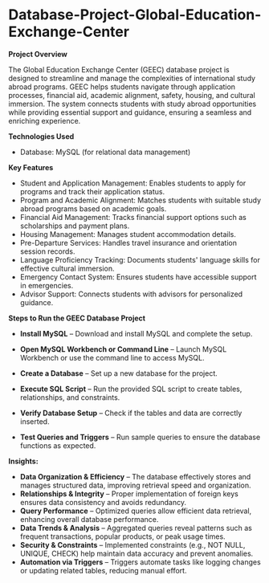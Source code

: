 # Database-Project-Global-Education-Exchange-Center

**Project Overview**

The Global Education Exchange Center (GEEC) database project is designed to streamline and manage the complexities of international study abroad programs. GEEC helps students navigate through application processes, financial aid, academic alignment, safety, housing, and cultural immersion. The system connects students with study abroad opportunities while providing essential support and guidance, ensuring a seamless and enriching experience.

**Technologies Used**

   - Database: MySQL (for relational data management)

**Key Features**

  - Student and Application Management: Enables students to apply for programs and track their application status.
  - Program and Academic Alignment: Matches students with suitable study abroad programs based on academic goals.
  - Financial Aid Management: Tracks financial support options such as scholarships and payment plans.
  - Housing Management: Manages student accommodation details.
  - Pre-Departure Services: Handles travel insurance and orientation session records.
  - Language Proficiency Tracking: Documents students' language skills for effective cultural immersion.
  - Emergency Contact System: Ensures students have accessible support in emergencies.
  - Advisor Support: Connects students with advisors for personalized guidance.

**Steps to Run the GEEC Database Project**

  - **Install MySQL** – Download and install MySQL and complete the setup.

  - **Open MySQL Workbench or Command Line** – Launch MySQL Workbench or use the command line to access MySQL.

  - **Create a Database** – Set up a new database for the project.

  - **Execute SQL Script** – Run the provided SQL script to create tables, relationships, and constraints.

  - **Verify Database Setup** – Check if the tables and data are correctly inserted.

  - **Test Queries and Triggers** – Run sample queries to ensure the database functions as expected.

**Insights:**

  - **Data Organization & Efficiency** – The database effectively stores and manages structured data, improving retrieval speed and organization.
  - **Relationships & Integrity** – Proper implementation of foreign keys ensures data consistency and avoids redundancy.
  - **Query Performance** – Optimized queries allow efficient data retrieval, enhancing overall database performance.
  - **Data Trends & Analysis** – Aggregated queries reveal patterns such as frequent transactions, popular products, or peak usage times.
  - **Security & Constraints** – Implemented constraints (e.g., NOT NULL, UNIQUE, CHECK) help maintain data accuracy and prevent anomalies.
  - **Automation via Triggers** – Triggers automate tasks like logging changes or updating related tables, reducing manual effort.


